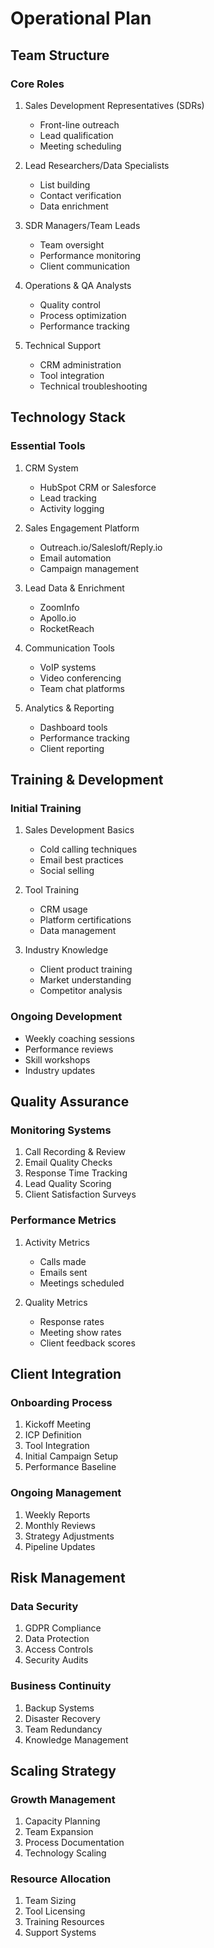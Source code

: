 # Operational Plan

## Team Structure

### Core Roles
1. Sales Development Representatives (SDRs)
   - Front-line outreach
   - Lead qualification
   - Meeting scheduling

2. Lead Researchers/Data Specialists
   - List building
   - Contact verification
   - Data enrichment

3. SDR Managers/Team Leads
   - Team oversight
   - Performance monitoring
   - Client communication

4. Operations & QA Analysts
   - Quality control
   - Process optimization
   - Performance tracking

5. Technical Support
   - CRM administration
   - Tool integration
   - Technical troubleshooting

## Technology Stack

### Essential Tools
1. CRM System
   - HubSpot CRM or Salesforce
   - Lead tracking
   - Activity logging

2. Sales Engagement Platform
   - Outreach.io/Salesloft/Reply.io
   - Email automation
   - Campaign management

3. Lead Data & Enrichment
   - ZoomInfo
   - Apollo.io
   - RocketReach

4. Communication Tools
   - VoIP systems
   - Video conferencing
   - Team chat platforms

5. Analytics & Reporting
   - Dashboard tools
   - Performance tracking
   - Client reporting

## Training & Development

### Initial Training
1. Sales Development Basics
   - Cold calling techniques
   - Email best practices
   - Social selling

2. Tool Training
   - CRM usage
   - Platform certifications
   - Data management

3. Industry Knowledge
   - Client product training
   - Market understanding
   - Competitor analysis

### Ongoing Development
- Weekly coaching sessions
- Performance reviews
- Skill workshops
- Industry updates

## Quality Assurance

### Monitoring Systems
1. Call Recording & Review
2. Email Quality Checks
3. Response Time Tracking
4. Lead Quality Scoring
5. Client Satisfaction Surveys

### Performance Metrics
1. Activity Metrics
   - Calls made
   - Emails sent
   - Meetings scheduled

2. Quality Metrics
   - Response rates
   - Meeting show rates
   - Client feedback scores

## Client Integration

### Onboarding Process
1. Kickoff Meeting
2. ICP Definition
3. Tool Integration
4. Initial Campaign Setup
5. Performance Baseline

### Ongoing Management
1. Weekly Reports
2. Monthly Reviews
3. Strategy Adjustments
4. Pipeline Updates

## Risk Management

### Data Security
1. GDPR Compliance
2. Data Protection
3. Access Controls
4. Security Audits

### Business Continuity
1. Backup Systems
2. Disaster Recovery
3. Team Redundancy
4. Knowledge Management

## Scaling Strategy

### Growth Management
1. Capacity Planning
2. Team Expansion
3. Process Documentation
4. Technology Scaling

### Resource Allocation
1. Team Sizing
2. Tool Licensing
3. Training Resources
4. Support Systems 